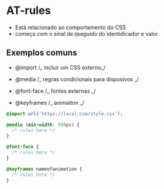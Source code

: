 # AT-rules

- Está relacionado ao comportamento do CSS
- começa com o sinal de `@`seguido do identidicador e valor

## Exemplos comuns

- @import /_ incluir um CSS externo_/

- @media /_ regras condicionais para disposivos _/

- @font-face /_ fontes externas _/

- @keyframes /_ animaiton _/

```css
@import url('https://local.com/style.css');

@media (min-width: 500px) {
  /* rules here */
}

@font-face {
  /* rules here */
}

@keyframes nameofanimation {
  /* rules here */
}
```
